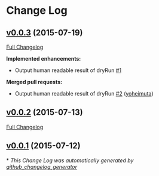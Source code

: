 # Change Log

## [v0.0.3](https://github.com/yoheimuta/dbq/tree/v0.0.3) (2015-07-19)

[Full Changelog](https://github.com/yoheimuta/dbq/compare/v0.0.2...v0.0.3)

**Implemented enhancements:**

- Output human readable result of dryRun [\#1](https://github.com/yoheimuta/dbq/issues/1)

**Merged pull requests:**

- Output human readable result of dryRun [\#2](https://github.com/yoheimuta/dbq/pull/2) ([yoheimuta](https://github.com/yoheimuta))

## [v0.0.2](https://github.com/yoheimuta/dbq/tree/v0.0.2) (2015-07-13)

[Full Changelog](https://github.com/yoheimuta/dbq/compare/v0.0.1...v0.0.2)

## [v0.0.1](https://github.com/yoheimuta/dbq/tree/v0.0.1) (2015-07-12)



\* *This Change Log was automatically generated by [github_changelog_generator](https://github.com/skywinder/Github-Changelog-Generator)*
